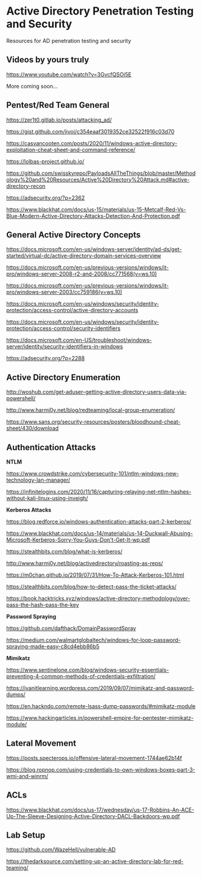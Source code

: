 # Active Directory Penetration Testing and Security
Resources for AD penetration testing and security

## Videos by yours truly

https://www.youtube.com/watch?v=3GvcfQSOj5E

More coming soon...

## Pentest/Red Team General
https://zer1t0.gitlab.io/posts/attacking_ad/

https://gist.github.com/jivoi/c354eaaf3019352ce32522f916c03d70  

https://casvancooten.com/posts/2020/11/windows-active-directory-exploitation-cheat-sheet-and-command-reference/  

https://lolbas-project.github.io/ 

https://github.com/swisskyrepo/PayloadsAllTheThings/blob/master/Methodology%20and%20Resources/Active%20Directory%20Attack.md#active-directory-recon 

https://adsecurity.org/?p=2362  

https://www.blackhat.com/docs/us-15/materials/us-15-Metcalf-Red-Vs-Blue-Modern-Active-Directory-Attacks-Detection-And-Protection.pdf


## General Active Directory Concepts 

https://docs.microsoft.com/en-us/windows-server/identity/ad-ds/get-started/virtual-dc/active-directory-domain-services-overview 

https://docs.microsoft.com/en-us/previous-versions/windows/it-pro/windows-server-2008-r2-and-2008/cc771568(v=ws.10) 

https://docs.microsoft.com/en-us/previous-versions/windows/it-pro/windows-server-2003/cc759186(v=ws.10) 

https://docs.microsoft.com/en-us/windows/security/identity-protection/access-control/active-directory-accounts 

https://docs.microsoft.com/en-us/windows/security/identity-protection/access-control/security-identifiers  

https://docs.microsoft.com/en-US/troubleshoot/windows-server/identity/security-identifiers-in-windows  

https://adsecurity.org/?p=2288  


## Active Directory Enumeration 

http://woshub.com/get-aduser-getting-active-directory-users-data-via-powershell/ 

http://www.harmj0y.net/blog/redteaming/local-group-enumeration/  

https://www.sans.org/security-resources/posters/bloodhound-cheat-sheet/430/download


## Authentication Attacks
**NTLM**

https://www.crowdstrike.com/cybersecurity-101/ntlm-windows-new-technology-lan-manager/  

https://infinitelogins.com/2020/11/16/capturing-relaying-net-ntlm-hashes-without-kali-linux-using-inveigh/


**Kerberos Attacks**

https://blog.redforce.io/windows-authentication-attacks-part-2-kerberos/  

https://www.blackhat.com/docs/us-14/materials/us-14-Duckwall-Abusing-Microsoft-Kerberos-Sorry-You-Guys-Don't-Get-It-wp.pdf  

https://stealthbits.com/blog/what-is-kerberos/

http://www.harmj0y.net/blog/activedirectory/roasting-as-reps/

https://m0chan.github.io/2019/07/31/How-To-Attack-Kerberos-101.html 

https://stealthbits.com/blog/how-to-detect-pass-the-ticket-attacks/

https://book.hacktricks.xyz/windows/active-directory-methodology/over-pass-the-hash-pass-the-key

**Password Spraying**

https://github.com/dafthack/DomainPasswordSpray 

https://medium.com/walmartglobaltech/windows-for-loop-password-spraying-made-easy-c8cd4ebb86b5 

**Mimikatz**

https://www.sentinelone.com/blog/windows-security-essentials-preventing-4-common-methods-of-credentials-exfiltration/  

https://ivanitlearning.wordpress.com/2019/09/07/mimikatz-and-password-dumps/

https://en.hackndo.com/remote-lsass-dump-passwords/#mimikatz-module

https://www.hackingarticles.in/powershell-empire-for-pentester-mimikatz-module/


## Lateral Movement 
https://posts.specterops.io/offensive-lateral-movement-1744ae62b14f  

https://blog.ropnop.com/using-credentials-to-own-windows-boxes-part-3-wmi-and-winrm/ 


## ACLs

https://www.blackhat.com/docs/us-17/wednesday/us-17-Robbins-An-ACE-Up-The-Sleeve-Designing-Active-Directory-DACL-Backdoors-wp.pdf


## Lab Setup
https://github.com/WazeHell/vulnerable-AD  

https://thedarksource.com/setting-up-an-active-directory-lab-for-red-teaming/  

